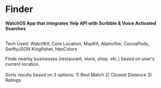 # Finder

**WatchOS App that integrates Yelp API with Scribble & Voice Activated Searches**<br><br>

Tech Used: WatchKit, Core Location, MapKit, Alamofire, CocoaPods, SwiftyJSON Kingfisher, HexColors

Finds nearby businesses (restaurant, store, shop, etc.) based on user's current location. <br> <br>
Sorts results based on 3 options: 1) Best Match 2) Closest Distance 3) Ratings <br>

